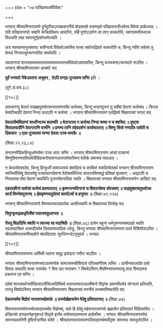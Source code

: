 +++
title = "०७ पातिव्रत्यधर्मविवेकः"

+++

भगवान् श्रीस्वामिनारायणो दुर्गपुरीयाऽन्त्यप्रकरणीये षोडशतमे वचनामृते पतिव्रतानारीधर्मस्य विवेकं प्राबोधयत् । यदि पतिव्रतानार्याः सद्मनि केचिदतिथय आयान्ति, तर्हि पूर्णाऽऽदरेण सा तान् सत्करोति, स्वागतमातिथ्यञ्च विदधाति तथा स्वपत्युर्गृहशोभामेधयति ।

अत्र स्वस्वाम्यनुरक्तायाः सतीनार्या विवेकोऽयमस्ति यत्सा सर्वानाद्रियते सत्करोति च, किन्तु स्वीयं सर्वस्वं तु केवलं निजपत्युश्चरणयोरेव समर्पयति ।

उपासनायां शास्त्रसम्मतस्तरतमभावरूपस्तत्त्वविवेकोऽवश्यमस्ति, किन्तु कस्यचनाऽप्यनादरो नाऽस्ति । भगवान् श्रीस्वामिनारायण आचष्टे यत्

**पूर्वं भगवतो नैकेऽवतारा अभूवन्** ,  **तेऽपि वन्द्याः पूज्याश्च सन्ति** इति ।

(दुर्ग.अं.वच.३८)



[[१०८]]

उपासनन्तु केवलं परब्रह्मपुरुषोत्तमनारायणस्यैव कर्तव्यम्, किन्तु वन्दनपूजनं तु सर्वेषां देवानां कर्तव्यम् । किञ्च केषाञ्चिदपि देवानां निन्दा कदाऽपि न कर्तव्या । भगवान् श्रीस्वामिनारायण एतद्विषये शिक्षापत्र्यां जगाद यत्

**देवतातीर्थविप्राणां साध्वीनाञ्च सतामपि ॥  वेदानाञ्च न कर्तव्या निन्दा श्रव्या न च क्वचित् ॥ दृष्ट्वा शिवालयादीनि देवागाराणि वर्त्मनि ॥  प्रणम्य तानि तद्देवदर्शनं कार्यमादरात् ॥ विष्णुः शिवो गणपतिः पार्वती च दिवाकरः ॥  एताः पूज्यतया मान्या देवताः पञ्च मामकैः ॥** 

(शिक्षा.२१,२३,८४)

सनातनवैदिकहिन्दुधर्मस्येमाः पञ्च धाराः सन्ति । भगवान् श्रीस्वामिनारायण आसां पञ्चानां विष्णुशिवगणपतिपार्वतीदिवाकरोपासनधाराणामेकस्मिन् श्लोके समन्वयं व्यदधात् ।

न केवलमेतावदेव, किन्तु हिन्दुधर्मे सामञ्जस्यं संवादित्वं च संरक्षितं स्यादित्येतदर्थं भगवान् श्रीस्वामिनारायणः स्वनिर्मापितेषु देवालयेषु पञ्चायतनदेवानां वेदोक्तविधिना सादरभक्तिश्रद्धं प्रतिष्ठां कृतवान् । अद्याऽपि च नियततया तेषां देवानां यथाविधि पूजनसेवनादिकं भवति । शिक्षापत्र्यां भगवता श्रीस्वामिनारायणेन आदिष्टं यत्

**एकादशीनां सर्वासां कर्तव्यं व्रतमादरात् ॥  कृष्णजन्मदिनानां च शिवरात्रेश्च सोत्सवम् ॥ भाद्रशुक्लचतुर्थ्याञ्च कार्यं विघ्नेशपूजनम् ॥  ईषकृष्णचतुर्दश्यां कार्याऽर्चा च हनूमतः ॥** (शिक्षा.७९,१२७)

भगवान् श्रीस्वामिनारायणो वैष्णवपरम्पराप्रवर्तक आसीत्तथापि स शिक्षापत्र्यां लिलेख यत्

**त्रिपुण्ड्ररुद्राक्षधृतिर्येषां स्यात्स्वकुलागता ॥** 

**तैस्तु विप्रादिभिः क्वापि न त्याज्या सा मदाश्रितैः ॥** (शिक्षा.४६) प्रायेण बहूनां धर्मगुरूणामयमाग्रहो भवति यदस्मदाश्रिता अस्मदीयमेव तिलकमालादिकं धरेयुः, किन्तु भगवतः श्रीस्वामिनारायणस्य वार्ता विशिष्टैवाऽस्ति । श्रीस्वामिनारायणीयदर्शने संवादितायाः सुरभिगन्धोऽनुभूयते । भगवतः

[[१०९]]

श्रीस्वामिनारायणस्य धार्मिकी भावना समुद्र इवोदारा गभीरा चाऽस्ति ।

भगवतः श्रीस्वामिनारायणस्याऽपरमप्येकं सामञ्जस्यवैशिष्ट्यं परिलक्षणीयम् अस्ति । प्राचीनकालादेव एको विवादः प्रचलति यत्कः परमदेवः ? शिव उत नारायणः ? विषयेऽस्मिन् शैववैष्णवपरम्परासु वादा विवादाश्च प्रचलन्त एव सन्ति ।

एतेषां शास्त्रार्थानामौचित्याऽनौचित्यादिविषये तत्तत्परम्पराऽवलम्बिनो विद्वांसः प्रमाणमित्येव योग्यतरं प्रतिभाति, परन्तु विषयेऽस्मिन् भगवान् श्रीस्वामिनारायणः शिक्षापत्र्यां मननीयं तथ्यमाविष्करोति यत्

**ऐकात्म्यमेव विज्ञेयं नारायणमहेशयोः ॥  उभयोर्ब्रह्मरूपेण वेदेषु प्रतिपादनात् ॥** (शिक्षा.४७)

शिवनारायणयोरुभयोस्तादात्म्यमेव विज्ञेयम्, यतो हि वेदेषु महेशनारायणयोः ब्रह्मत्वेन प्रतिपादनं विहितमस्ति । हरिहरयोः प्रगाढस्नेहानुबन्धो विद्यते इत्येव तयोस्तादात्म्यस्य हार्दमस्ति । भगवतः श्रीस्वामिनारायणस्येयं समन्वयकारिणी दृष्टिर्वन्दनीया वर्तते । श्रीमद्भागवतरामायणादिसद्ग्रन्थेष्वपीदृशः समन्वयः समादृतोऽस्ति ।
